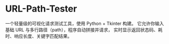 # URL-Path-Tester
一个轻量级的可视化请求测试工具，使用 Python + Tkinter 构建。   它允许你输入基础 URL 与多行路径（path），程序自动拼接并请求，   实时显示返回状态码、耗时、响应长度、关键字匹配结果。
